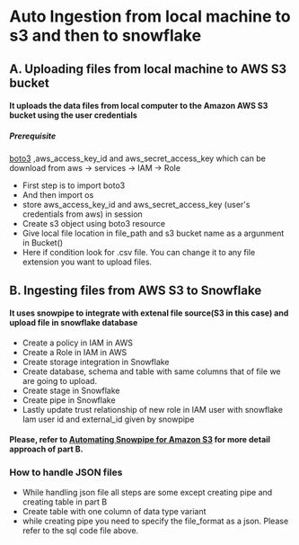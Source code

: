 # Auto Ingestion from local machine to s3 and then to snowflake
## A. Uploading files from local machine to AWS S3 bucket
#### It uploads the data files from local computer to the Amazon AWS S3 bucket using the user credentials
##### Prerequisite
[boto3](https://boto3.amazonaws.com/v1/documentation/api/latest/guide/quickstart.html) 
,aws_access_key_id and aws_secret_access_key which can be download from aws -> services -> IAM -> Role
- First step is to import boto3
- And then import os
- store aws_access_key_id and aws_secret_access_key (user's credentials from aws) in session
- Create s3 object using boto3 resource
- Give local file location in file_path and s3 bucket name as a argunment in Bucket()
- Here if condition look for .csv file. You can change it to any file extension you want to upload files.

## B. Ingesting files from AWS S3 to Snowflake
#### It uses snowpipe to integrate with extenal file source(S3 in this case) and upload file in snowflake database
- Create a policy in IAM in AWS
- Create a Role in IAM in AWS
- Create storage integration in Snowflake
- Create database, schema and table with same columns that of file we are going to upload. 
- Create stage in Snowflake
- Create pipe in Snowflake
- Lastly update trust relationship of new role in IAM user with snowflake Iam user id and external_id given by snowpipe
#### Please, refer to [Automating Snowpipe for Amazon S3](https://docs.snowflake.com/en/user-guide/data-load-snowpipe-auto-s3.html#automating-snowpipe-for-amazon-s3 "Reference link to official documentation") for more detail approach of part B.


### How to handle JSON files
- While handling json file all steps are some except creating pipe and creating table in part B
- Create table with one column of data type variant
- while creating pipe you need to specify the file_format as a json. Please refer to the sql code file above.
